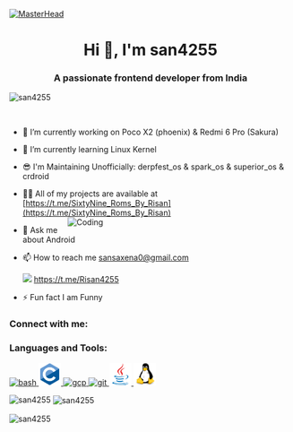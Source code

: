 [![MasterHead](https://1.bp.blogspot.com/-7A4WynwLsMw/XbBpCXG8fHI/AAAAAAAAMt4/uOa1bpLskYgrwGbllhSu2SDj_Mig8SXJQCLcBGAsYHQ/s1600/2000_600px.gif​)](https://rishavchanda.io​)
<h1 align="center">Hi 👋, I'm san4255</h1>
<h3 align="center">A passionate frontend developer from India</h3>

<p align="left"> <img src="https://komarev.com/ghpvc/?username=san4255&label=Profile%20views&color=0e75b6&style=flat" alt="san4255" /> </p>

<p align="left"> <a href="https://twitter.com/" target="blank"><img src="https://img.shields.io/twitter/follow/?logo=twitter&style=for-the-badge" alt="" /></a> </p>

- 🔭 I’m currently working on Poco X2 (phoenix) & Redmi 6 Pro (Sakura)

- 🌱 I’m currently learning Linux Kernel

- 😎 I'm Maintaining Unofficially: derpfest_os & spark_os & superior_os & crdroid

- 👨‍💻 All of my projects are available at [https://t.me/SixtyNine_Roms_By_Risan](https://t.me/SixtyNine_Roms_By_Risan)
<img align="right" alt="Coding" width="400"
src="https://cdn.dribbble.com/users/1162077/screenshots/3848914/programmer.gif">
- 💬 Ask me about Android

- 📫 How to reach me sansaxena0@gmail.com

     <img width="15px" src="https://cdn.iconscout.com/icon/free/png-64/telegram-1754812-1490132.png"></a>
https://t.me/Risan4255
- ⚡ Fun fact I am Funny

<h3 align="left">Connect with me:</h3>
<p align="left">
</p>

<h3 align="left">Languages and Tools:</h3>
<p align="left"> <a href="https://www.gnu.org/software/bash/" target="_blank" rel="noreferrer"> <img src="https://www.vectorlogo.zone/logos/gnu_bash/gnu_bash-icon.svg" alt="bash" width="40" height="40"/> </a> <a href="https://www.cprogramming.com/" target="_blank" rel="noreferrer"> <img src="https://raw.githubusercontent.com/devicons/devicon/master/icons/c/c-original.svg" alt="c" width="40" height="40"/> </a> <a href="https://cloud.google.com" target="_blank" rel="noreferrer"> <img src="https://www.vectorlogo.zone/logos/google_cloud/google_cloud-icon.svg" alt="gcp" width="40" height="40"/> </a> <a href="https://git-scm.com/" target="_blank" rel="noreferrer"> <img src="https://www.vectorlogo.zone/logos/git-scm/git-scm-icon.svg" alt="git" width="40" height="40"/> </a> <a href="https://www.java.com" target="_blank" rel="noreferrer"> <img src="https://raw.githubusercontent.com/devicons/devicon/master/icons/java/java-original.svg" alt="java" width="40" height="40"/> </a> <a href="https://www.linux.org/" target="_blank" rel="noreferrer"> <img src="https://raw.githubusercontent.com/devicons/devicon/master/icons/linux/linux-original.svg" alt="linux" width="40" height="40"/> </a> </p>

<p><img align="left" src="https://github-readme-stats.vercel.app/api/top-langs?username=san4255&show_icons=true&locale=en&layout=compact" alt="san4255" /></p>

<p>&nbsp;<img align="center" src="https://github-readme-stats.vercel.app/api?username=san4255&show_icons=true&locale=en" alt="san4255" /></p>

<p><img align="center" src="https://github-readme-streak-stats.herokuapp.com/?user=san4255&" alt="san4255" /></p>
